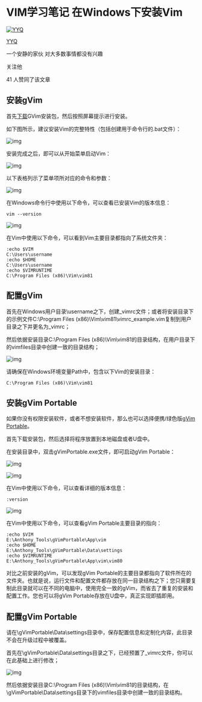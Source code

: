 # VIM学习笔记 在Windows下安装Vim

[![YYQ](https://pic2.zhimg.com/v2-c4432de041354a82800b86e53483c9c7_xs.jpg?source=172ae18b)](https://www.zhihu.com/people/anthony.yuan)

[YYQ](https://www.zhihu.com/people/anthony.yuan)

一个安静的家伙 对大多数事情都没有兴趣

关注他

41 人赞同了该文章

## **安装gVim**

首先[下载](https://link.zhihu.com/?target=https%3A//www.vim.org/download.php%23pc)GVim安装包，然后按照屏幕提示进行安装。

如下图所示，建议安装Vim的完整特性（包括创建用于命令行的.bat文件）：

![img](https://pic2.zhimg.com/80/v2-6c59109bb693e6c2f505e4c2da7d9495_720w.jpg)

安装完成之后，即可以从开始菜单启动Vim：

![img](https://pic2.zhimg.com/80/v2-f47fb8ed100c8df8528d9320e6863b8d_720w.jpg)

以下表格列示了菜单项所对应的命令和参数：

![img](https://pic1.zhimg.com/80/v2-52723d0ee07d35f5e459c66329a90638_720w.jpg)

在Windows命令行中使用以下命令，可以查看已安装Vim的版本信息：

```
vim --version
```

![img](https://pic4.zhimg.com/80/v2-d2449dcd4e24f5cc6c8ddf3910a61f2f_720w.jpg)

在Vim中使用以下命令，可以看到Vim主要目录都指向了系统文件夹：

```vim
:echo $VIM
C:\Users\username
:echo $HOME
C:\Users\username
:echo $VIMRUNTIME
C:\Program Files (x86)\Vim\vim81
```

## **配置gVim**

首先在Windows用户目录\username之下，创建_vimrc文件；或者将安装目录下的示例文件C:\Program Files (x86)\Vim\vim81\vimrc_example.vim复制到用户目录之下并更名为_vimrc；

然后依据安装目录C:\Program Files (x86)\Vim\vim81的目录结构，在用户目录下的vimfiles目录中创建一致的目录结构；

![img](https://pic3.zhimg.com/80/v2-efe687bbc4da320730a4cb71828b4006_720w.png)

请确保在Windows环境变量Path中，包含以下Vim的安装目录：

```
C:\Program Files (x86)\Vim\vim81
```

## **安装gVim Portable**

如果你没有权限安装软件，或者不想安装软件，那么也可以选择便携/绿色版[gVim Portable](https://link.zhihu.com/?target=https%3A//portableapps.com/apps/development/gvim_portable)。

首先下载安装包，然后选择将程序放置到本地磁盘或者U盘中。

在安装目录中，双击gVimPortable.exe文件，即可启动gVim Portable：

![img](https://pic2.zhimg.com/80/v2-f2a9023d8c44a23a05c23eabd1899895_720w.jpg)

![img](https://pic1.zhimg.com/80/v2-7e0ba326561e1257e2a1e2f86d9a042c_720w.jpg)

在Vim中使用以下命令，可以查看详细的版本信息：

```
:version
```

![img](https://pic4.zhimg.com/80/v2-f68da624ce869099aedd1e463d0ffc1f_720w.jpg)

在Vim中使用以下命令，可以查看gVim Portable主要目录的指向：

```text
:echo $VIM
E:\Anthony_Tools\gVimPortable\App\vim
:echo $HOME
E:\Anthony_Tools\gVimPortable\Data\settings
:echo $VIMRUNTIME
E:\Anthony_Tools\gVimPortable\App\vim\vim80
```

对比之前安装的gVim，可以发现gVim Portable的主要目录都指向了软件所在的文件夹。也就是说，运行文件和配置文件都存放在同一目录结构之下；您只需要复制此目录就可以在不同的电脑中，使用完全一致的gVim，而省去了重复的安装和配置工作。您也可以将gVim Portable存放在U盘中，真正实现即插即用。

## **配置gVim Portable**

请在\gVimPortable\Data\settings目录中，保存配置信息和定制化内容，此目录不会在升级过程中被覆盖。

首先在\gVimPortable\Data\settings目录之下，已经预置了_vimrc文件，你可以在此基础上进行修改；

![img](https://pic1.zhimg.com/80/v2-2dec45a66650351f2d6c773154bc9a4c_720w.jpg)

然后依据安装目录C:\Program Files (x86)\Vim\vim81的目录结构，在\gVimPortable\Data\settings目录下的vimfiles目录中创建一致的目录结构。